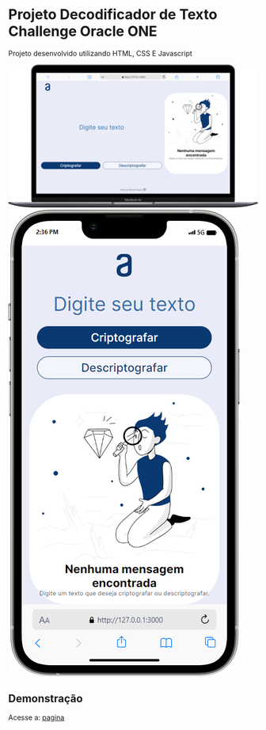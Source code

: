 # Projeto Decodificador de Texto Challenge Oracle ONE

Projeto desenvolvido utilizando HTML, CSS E Javascript

![Laptop](https://github.com/wandersouzadev/challenge-alura-oracle-one-decodificador/blob/main/laptop.png)
![Mobile](https://github.com/wandersouzadev/challenge-alura-oracle-one-decodificador/blob/main/mobile.png)

## Demonstração

Acesse a: [pagina](https://wandersouzadev.github.io/challenge-alura-oracle-one-decodificador)
